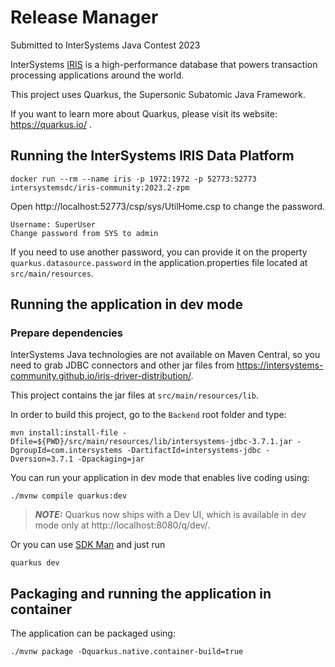 # Release Manager

Submitted to InterSystems Java Contest 2023

InterSystems [IRIS](https://www.intersystems.com/data-platform/) is a high-performance database that powers transaction processing applications around the world.

This project uses Quarkus, the Supersonic Subatomic Java Framework.

If you want to learn more about Quarkus, please visit its website: https://quarkus.io/ .

## Running the InterSystems IRIS Data Platform

```shell script
docker run --rm --name iris -p 1972:1972 -p 52773:52773 intersystemsdc/iris-community:2023.2-zpm
```
Open http://localhost:52773/csp/sys/UtilHome.csp to change the password.

```
Username: SuperUser
Change password from SYS to admin
```

If you need to use another password, you can provide it on the property `quarkus.datasource.password` in the application.properties file located at `src/main/resources`.

## Running the application in dev mode

### Prepare dependencies

InterSystems Java technologies are not available on Maven Central, so you need to grab JDBC connectors and other jar files from https://intersystems-community.github.io/iris-driver-distribution/.

This project contains the jar files at `src/main/resources/lib`.

In order to build this project, go to the `Backend` root folder and type:

```shell script
mvn install:install-file -Dfile=${PWD}/src/main/resources/lib/intersystems-jdbc-3.7.1.jar -DgroupId=com.intersystems -DartifactId=intersystems-jdbc -Dversion=3.7.1 -Dpackaging=jar
```

You can run your application in dev mode that enables live coding using:

```shell script
./mvnw compile quarkus:dev
```

> **_NOTE:_**  Quarkus now ships with a Dev UI, which is available in dev mode only at http://localhost:8080/q/dev/.

Or you can use [SDK Man](https://sdkman.io/) and just run
```shell script
quarkus dev
```


## Packaging and running the application in container

The application can be packaged using:
```shell script
./mvnw package -Dquarkus.native.container-build=true
```